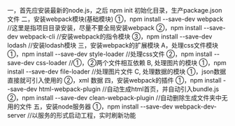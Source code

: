 一，首先应安装最新的node.js，之后 npm init 初始化目录，生产package.json文件
二，安装webpack模块(基础模块)
  ①，npm install --save-dev webpack                 //这里是指项目目录安装，尽量不要全局安装webpack
  ②，npm install --save-dev webpack-cli             //安装webpack的指令模块
  ③，npm install --save-dev lodash                  //安装lodash模块
三，安装webpack的扩展模块
  A，处理css文件模块
    ①，npm install --save-dev style-loader          //处理css文件
    ②，npm install --save-dev css-loader            //①，②两个文件相互依赖
  B, 处理图片的模块
    ①，npm install --save-dev file-loader           //处理图片文件
  C, 处理数据的模块
    ①，json数据直接就可引入使用的
    ②，xml 数据
四，安装webpack的插件
  ①，npm install --save-dev html-webpack-plugin     //自动生成html首页，并自动引入bundle.js
  ②，npm install --save-dev clean-webpack-plugin    //自动删除生成文件夹中无用的文件
五，安装node服务器
  ①，npm install --save-dev webpack-dev-server      //以服务的形式启动工程，实时刷新功能